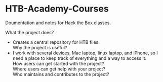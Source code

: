 # HTB-Academy-Courses
Doumentation and notes for Hack the Box classes.</p>
What the project does?<br>
- Creates a central repository for HTB files.<br>
Why the project is useful?<br>
- I work with several devices, Mac laptop, linux laptop, and iPhone, 
so I need a place to keep track of everything and a way to access it.<br>
How users can get started with the project?<br>
Where users can get help with your project?<br>
Who maintains and contributes to the project?<br>

